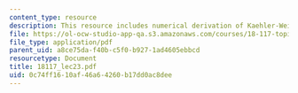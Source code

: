 ```yaml
---
content_type: resource
description: This resource includes numerical derivation of Kaehler-Weil theorem.
file: https://ol-ocw-studio-app-qa.s3.amazonaws.com/courses/18-117-topics-in-several-complex-variables-spring-2005/0c74ff1610af46a64260b17dd0ac8dee_18117_lec23.pdf
file_type: application/pdf
parent_uid: a8ce75da-f40b-c5f0-b927-1ad4605ebbcd
resourcetype: Document
title: 18117_lec23.pdf
uid: 0c74ff16-10af-46a6-4260-b17dd0ac8dee
---
```

